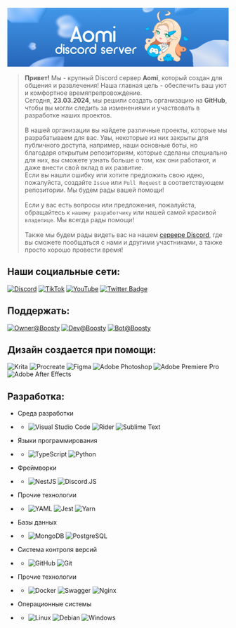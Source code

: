 ![Server Banner](https://raw.githubusercontent.com/Discord-Aomi/.github/master/assets/server-banner.png)

> **Привет!** Мы - крупный Discord сервер **Aomi**, который создан для общения и развлечения! Наша главная цель - обеспечить ваш уют и комфортное времяпрепровождение.</br>
Сегодня, **23.03.2024**, мы решили создать организацию на **GitHub**, чтобы вы могли следить за изменениями и участвовать в разработке наших проектов.</br></br>
В нашей организации вы найдете различные проекты, которые мы разрабатываем для вас. Увы, некоторые из них закрыты для публичного доступа, например, наши основные боты, но благодаря открытым репозиториям, которые сделаны специально для них, вы сможете узнать больше о том, как они работают, и даже внести свой вклад в их развитие.</br>
Если вы нашли ошибку или хотите предложить свою идею, пожалуйста, создайте `Issue` или `Pull Request` в соответствующем репозитории. Мы будем рады вашей помощи!</br></br>
Если у вас есть вопросы или предложения, пожалуйста, обращайтесь к `нашему разработчику` или нашей самой красивой `владелице`. Мы всегда рады помощи!</br></br>
Также мы будем рады видеть вас на нашем [сервере Discord](https://discord.gg/aomi), где вы сможете пообщаться с нами и другими участниками, а также просто хорошо провести время!

## Наши социальные сети:
[![Discord](https://img.shields.io/badge/Discord-%235865F2.svg?style=flat&logo=discord&logoColor=white)](https://discord.gg/aomi)
[![TikTok](https://img.shields.io/badge/TikTok-%23000000.svg?style=flat&logo=TikTok&logoColor=white)](https://tiktok.com/@discord_aomi)
[![YouTube](https://img.shields.io/badge/YouTube-%23FF0000.svg?style=flat&logo=YouTube&logoColor=white)](https://www.youtube.com/@NastyaLuw)
[![Twitter Badge](https://img.shields.io/badge/-@Zaykakisu-1ca0f1?style=flat&labelColor=1ca0f1&logo=X&logoColor=white&link=https://twitter.com/Zaykakisu)](https://twitter.com/Zaykakisu)

## Поддержать:
[![Owner@Boosty](https://img.shields.io/badge/Owner@Boosty-%23F24E1E.svg?style=flat&logo=Boosty&logoColor=white)](https://boosty.to/@aomibot)
[![Dev@Boosty](https://img.shields.io/badge/Dev@Boosty-%23F24E1E.svg?style=flat&logo=Boosty&logoColor=white)](https://boosty.to/@nastyalove)
[![Bot@Boosty](https://img.shields.io/badge/Bot@Boosty-%23F24E1E.svg?style=flat&logo=Boosty&logoColor=white)](https://boosty.to/@aomi)

## Дизайн создается при помощи:
![Krita](https://img.shields.io/badge/Krita-%x.svg?style=flat&logo=Krita&logoColor=white)
![Procreate](https://img.shields.io/badge/Procreate-%x.svg?style=flat&logo=Procreate&logoColor=white)
![Figma](https://img.shields.io/badge/figma-%23F24E1E.svg?style=flat&logo=figma&logoColor=white)
![Adobe Photoshop](https://img.shields.io/badge/adobe%20photoshop-%2331A8FF.svg?style=flat&logo=adobe%20photoshop&logoColor=white)
![Adobe Premiere Pro](https://img.shields.io/badge/Adobe%20Premiere%20Pro-9999FF.svg?style=flat&logo=Adobe%20Premiere%20Pro&logoColor=white)
![Adobe After Effects](https://img.shields.io/badge/Adobe%20After%20Effects-9999FF.svg?style=flat&logo=Adobe%20After%20Effects&logoColor=white)

## Разработка:
- Среда разработки
- - ![Visual Studio Code](https://img.shields.io/badge/Visual%20Studio%20Code-0078d7.svg?style=flat&logo=visual-studio-code&logoColor=white)
![Rider](https://img.shields.io/badge/Rider-000000.svg?style=flat&logo=Rider&logoColor=white&color=black&labelColor=crimson)
![Sublime Text](https://img.shields.io/badge/sublime_text-%23575757.svg?style=flat&logo=sublime-text&logoColor=important)

- Языки программирования
- - ![TypeScript](https://img.shields.io/badge/typescript-%23007ACC.svg?style=flat&logo=typescript&logoColor=white)
![Python](https://img.shields.io/badge/python-3670A0?style=flat&logo=python&logoColor=ffdd54)

- Фреймворки
- - ![NestJS](https://img.shields.io/badge/nestjs-%23E0234E.svg?style=flat&logo=nestjs&logoColor=white)
![Discord.JS](https://img.shields.io/badge/discord.js-%232C2F33.svg?style=flat&logo=discord&logoColor=white)

- Прочие технологии
- - ![YAML](https://img.shields.io/badge/yaml-%23ffffff.svg?style=flat&logo=yaml&logoColor=151515)
![Jest](https://img.shields.io/badge/-jest-%23C21325?style=flat&logo=jest&logoColor=white)
![Yarn](https://img.shields.io/badge/yarn-%232C8EBB.svg?style=flat&logo=yarn&logoColor=white)

- Базы данных
- - ![MongoDB](https://img.shields.io/badge/MongoDB-23239120?style=flat&logo=MongoDB&logoColor=white)
![PostgreSQL](https://img.shields.io/badge/PostgreSQL-336791?style=flat&logo=postgresql&logoColor=white)

- Система контроля версий
- - ![GitHub](https://img.shields.io/badge/github-%23121011.svg?style=flat&logo=github&logoColor=white)
![Git](https://img.shields.io/badge/git-%23F05033.svg?style=flat&logo=git&logoColor=white)

- Прочие технологии
- - ![Docker](https://img.shields.io/badge/docker-%230db7ed.svg?style=flat&logo=docker&logoColor=white)
![Swagger](https://img.shields.io/badge/-Swagger-%23Clojure?style=flat&logo=swagger&logoColor=white)
![Nginx](https://img.shields.io/badge/nginx-%23009639.svg?style=flat&logo=nginx&logoColor=white)

- Операционные системы
- - ![Linux](https://img.shields.io/badge/Linux-FCC624?style=flat&logo=linux&logoColor=black)
![Debian](https://img.shields.io/badge/Debian-D70A53?style=flat&logo=debian&logoColor=white)
![Windows](https://img.shields.io/badge/Windows-0078D6?style=flat&logo=windows&logoColor=white)

<!-- <p align="right">
	<img src="https://komarev.com/ghpvc/?username=Discord-Aomi&style=plastic&label=Views"/>
	<img src="https://badges.pufler.dev/visits/Discord-Aomi/Discord-Aomi?color=black&logo=github"/>
</p> -->